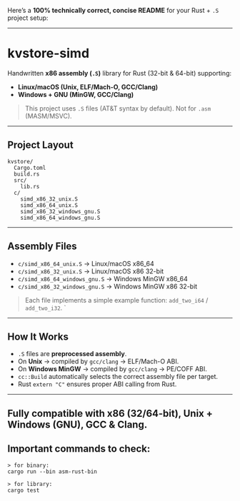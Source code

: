 Here’s a **100% technically correct, concise README** for your Rust + `.S` project setup:

---

# kvstore-simd

Handwritten **x86 assembly (`.S`)** library for Rust (32-bit & 64-bit) supporting:

* **Linux/macOS (Unix, ELF/Mach-O, GCC/Clang)**
* **Windows + GNU (MinGW, GCC/Clang)**

> This project uses `.S` files (AT\&T syntax by default). Not for `.asm` (MASM/MSVC).

---

## Project Layout

```
kvstore/
  Cargo.toml
  build.rs
  src/
    lib.rs
  c/
    simd_x86_32_unix.S
    simd_x86_64_unix.S
    simd_x86_32_windows_gnu.S
    simd_x86_64_windows_gnu.S
```

---

## Assembly Files

* `c/simd_x86_64_unix.S` → Linux/macOS x86\_64
* `c/simd_x86_32_unix.S` → Linux/macOS x86 32-bit
* `c/simd_x86_64_windows_gnu.S` → Windows MinGW x86\_64
* `c/simd_x86_32_windows_gnu.S` → Windows MinGW x86 32-bit

> Each file implements a simple example function: `add_two_i64` / `add_two_i32`.
`

---

## How It Works

* `.S` files are **preprocessed assembly**.
* On **Unix** → compiled by `gcc/clang` → ELF/Mach-O ABI.
* On **Windows MinGW** → compiled by `gcc/clang` → PE/COFF ABI.
* `cc::Build` automatically selects the correct assembly file per target.
* Rust `extern "C"` ensures proper ABI calling from Rust.

---
Fully compatible with **x86 (32/64-bit)**, **Unix + Windows (GNU)**, **GCC & Clang**.
---

## Important commands to check:
```
> for binary:
cargo run --bin asm-rust-bin

> for library:
cargo test
```
